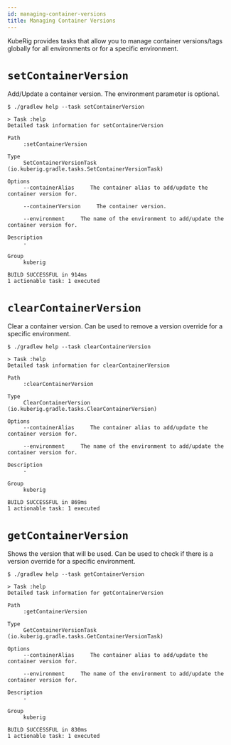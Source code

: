 ```yaml
---
id: managing-container-versions
title: Managing Container Versions
---
```


KubeRig provides tasks that allow you to manage container versions/tags globally for all environments or for a specific environment.

#  `setContainerVersion`

Add/Update a container version. The environment parameter is optional.

```shell
$ ./gradlew help --task setContainerVersion

> Task :help
Detailed task information for setContainerVersion

Path
     :setContainerVersion

Type
     SetContainerVersionTask (io.kuberig.gradle.tasks.SetContainerVersionTask)

Options
     --containerAlias     The container alias to add/update the container version for.

     --containerVersion     The container version.

     --environment     The name of the environment to add/update the container version for.

Description
     -

Group
     kuberig

BUILD SUCCESSFUL in 914ms
1 actionable task: 1 executed
```

# `clearContainerVersion`

Clear a container version. Can be used to remove a version override for a specific environment.

```shell
$ ./gradlew help --task clearContainerVersion

> Task :help
Detailed task information for clearContainerVersion

Path
     :clearContainerVersion

Type
     ClearContainerVersion (io.kuberig.gradle.tasks.ClearContainerVersion)

Options
     --containerAlias     The container alias to add/update the container version for.

     --environment     The name of the environment to add/update the container version for.

Description
     -

Group
     kuberig

BUILD SUCCESSFUL in 869ms
1 actionable task: 1 executed
```

# `getContainerVersion`

Shows the version that will be used. Can be used to check if there is a version override for a specific environment.

```shell
$ ./gradlew help --task getContainerVersion

> Task :help
Detailed task information for getContainerVersion

Path
     :getContainerVersion

Type
     GetContainerVersionTask (io.kuberig.gradle.tasks.GetContainerVersionTask)

Options
     --containerAlias     The container alias to add/update the container version for.

     --environment     The name of the environment to add/update the container version for.

Description
     -

Group
     kuberig

BUILD SUCCESSFUL in 830ms
1 actionable task: 1 executed

```